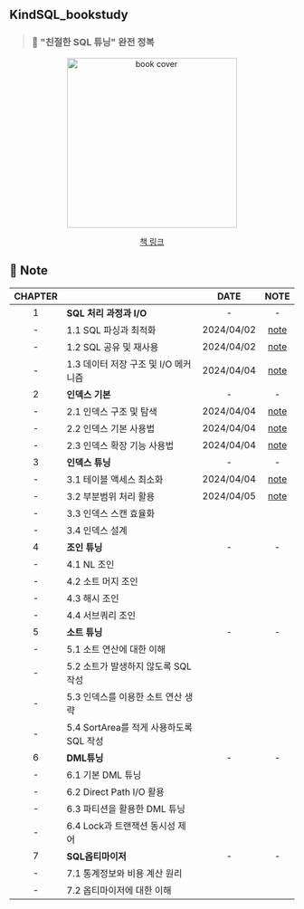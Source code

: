 ## KindSQL_bookstudy

> ### 📕 "친절한 SQL 튜닝" 완전 정복

<div align="center">
  <img src="https://image.yes24.com/goods/61254539/XL" alt="book cover" width="300"/>
  <br>
  
  [책 링크](https://www.yes24.com/Product/Goods/61254539)
</div>

## 🎊 Note

<div align="center">
  
|CHAPTER||DATE|NOTE|
| :--------: | :-----------|:---------------------------------------: |:------:|
|1|**SQL 처리 과정과 I/O**|-|-|
|-|1.1 SQL 파싱과 최적화|2024/04/02|[note](https://github.com/ChoiSeEun/KindSQL_bookstudy/blob/main/Chapter01/Ch1-1.%20SQL%20%ED%8C%8C%EC%8B%B1%EA%B3%BC%20%EC%B5%9C%EC%A0%81%ED%99%94.md)|
|-|1.2 SQL 공유 및 재사용|2024/04/02|[note](https://github.com/ChoiSeEun/KindSQL_bookstudy/blob/main/Chapter01/Ch1-2.%20SQL%20%EA%B3%B5%EC%9C%A0%20%EB%B0%8F%20%EC%9E%AC%EC%82%AC%EC%9A%A9.md)|
|-|1.3 데이터 저장 구조 및 I/O 메커니즘|2024/04/04|[note](https://github.com/ChoiSeEun/KindSQL_bookstudy/blob/main/Chapter01/Ch1-3.%20%EB%8D%B0%EC%9D%B4%ED%84%B0%20%EC%A0%80%EC%9E%A5%20%EA%B5%AC%EC%A1%B0%20%EB%B0%8F%20IO%20%EB%A9%94%EC%BB%A4%EB%8B%88%EC%A6%98.md)|
|2|**인덱스 기본**|-|-|
|-|2.1 인덱스 구조 및 탐색|2024/04/04|[note](https://github.com/ChoiSeEun/KindSQL_bookstudy/blob/main/Chapter02/Ch2-1.%20%EC%9D%B8%EB%8D%B1%EC%8A%A4%20%EA%B5%AC%EC%A1%B0%20%EB%B0%8F%20%ED%83%90%EC%83%89.md)|
|-|2.2 인덱스 기본 사용법|2024/04/04|[note](https://github.com/ChoiSeEun/KindSQL_bookstudy/blob/main/Chapter02/Ch2-2.%20%EC%9D%B8%EB%8D%B1%EC%8A%A4%20%EA%B8%B0%EB%B3%B8%20%EC%82%AC%EC%9A%A9%EB%B2%95.md)|
|-|2.3 인덱스 확장 기능 사용법|2024/04/04|[note](https://github.com/ChoiSeEun/KindSQL_bookstudy/blob/main/Chapter02/Ch2-3.%20%EC%9D%B8%EB%8D%B1%EC%8A%A4%20%ED%99%95%EC%9E%A5%EA%B8%B0%EB%8A%A5%20%EC%82%AC%EC%9A%A9%EB%B2%95.md)|
|3|**인덱스 튜닝**|-|-|
|-|3.1 테이블 액세스 최소화|2024/04/04|[note](https://github.com/ChoiSeEun/KindSQL_bookstudy/blob/main/Chapter03/Ch3-1.%20%ED%85%8C%EC%9D%B4%EB%B8%94%20%EC%95%A1%EC%84%B8%EC%8A%A4%20%EC%B5%9C%EC%86%8C%ED%99%94.md)|
|-|3.2 부분범위 처리 활용|2024/04/05|[note](https://github.com/ChoiSeEun/KindSQL_bookstudy/blob/main/Chapter03/Ch3-2.%20%EB%B6%80%EB%B6%84%EB%B2%94%EC%9C%84%20%EC%B2%98%EB%A6%AC%20%ED%99%9C%EC%9A%A9.md)|
|-|3.3 인덱스 스캔 효율화|||
|-|3.4 인덱스 설계|||
|4|**조인 튜닝**|-|-|
|-|4.1 NL 조인|||
|-|4.2 소트 머지 조인|||
|-|4.3 해시 조인|||
|-|4.4 서브쿼리 조인|||
|5|**소트 튜닝**|-|-|
|-|5.1 소트 연산에 대한 이해|||
|-|5.2 소트가 발생하지 않도록 SQL 작성|||
|-|5.3 인덱스를 이용한 소트 연산 생략|||
|-|5.4 SortArea를 적게 사용하도록 SQL 작성|||
|6|**DML튜닝**|-|-|
|-|6.1 기본 DML 튜닝|||
|-|6.2 Direct Path I/O 활용|||
|-|6.3 파티션을 활용한 DML 튜닝|||
|-|6.4 Lock과 트랜잭션 동시성 제어|||
|7|**SQL옵티마이저**|-|-|
|-|7.1 통계정보와 비용 계산 원리|||
|-|7.2 옵티마이저에 대한 이해|||

</div>
